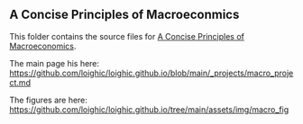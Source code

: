## A Concise Principles of Macroeconmics

This folder contains the source files for [A Concise Principles of Macroeconomics](https://loighic.net/macro/).

The main page his here: https://github.com/loighic/loighic.github.io/blob/main/_projects/macro_project.md

The figures are here: https://github.com/loighic/loighic.github.io/tree/main/assets/img/macro_fig